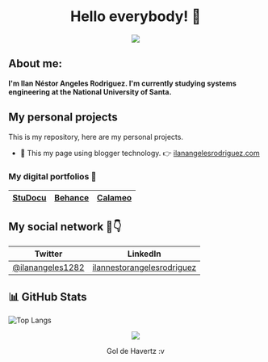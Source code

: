 <h1 align="center">
  Hello everybody! 👋
</h1>

<p align="center" target="_blank">
  <img src="https://c.tenor.com/DBqjevyA2o4AAAAd/bongo-cat-codes.gif">
</p>

## About me: 
**I'm Ilan Néstor Angeles Rodriguez. I'm currently studying systems engineering at the National University of Santa.**

## My personal projects

This is my repository, here are my personal projects.
- 📝 This my page using blogger technology. 👉
<a href="https://ilanangelesrodriguez.blogspot.com/" target="_blank">ilanangelesrodriguez.com</a>

### My digital portfolios 📂
| <a href="https://www.studocu.com/pe/user/11351365?origin=user-menu" target="_blank">StuDocu</a>  | <a href="https://www.behance.net/ilanangeles" target="_blank">  Behance</a> | <a href="https://www.calameo.com/subscriptions/7024462" target="_blank">  Calameo</a>  | 
| --------- | ----   | ----   | 


## My social network 📙👇
| Twitter | LinkedIn |
| --------- | ----   | 
| <a href="https://twitter.com/ilanangeles1282" target="_blank">@ilanangeles1282</a>  | <a href="https://www.linkedin.com/in/ilannestorangelesrodriguez/" target="_blank">ilannestorangelesrodriguez</a> |

## 📊 GitHub Stats
 ![Top Langs](https://github-readme-stats.vercel.app/api/top-langs/?username=MeloDev2111&count_private=true&hide=Blade&theme=ayu-mirage&layout=compact)  

<p align="center" target="_blank">
  <img src="https://media.giphy.com/media/fW5nKIZV763BnkpWeC/giphy.gif">
</p>
<p align="center">Gol de Havertz :v</p>
